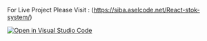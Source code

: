 
For Live Project Please Visit  : (https://siba.aselcode.net/React-stok-system/)

[![Open in Visual Studio Code](https://classroom.github.com/assets/open-in-vscode-c66648af7eb3fe8bc4f294546bfd86ef473780cde1dea487d3c4ff354943c9ae.svg)](https://classroom.github.com/online_ide?assignment_repo_id=7639900&assignment_repo_type=AssignmentRepo)


